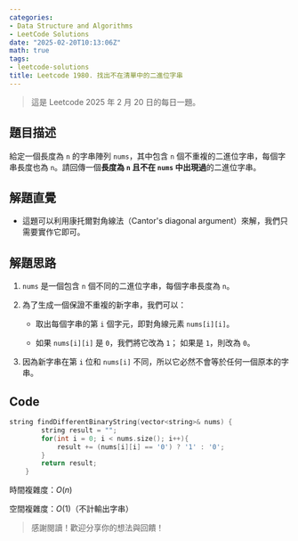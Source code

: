 ```yaml
---
categories:
- Data Structure and Algorithms
- LeetCode Solutions
date: "2025-02-20T10:13:06Z"
math: true
tags:
- leetcode-solutions
title: Leetcode 1980. 找出不在清單中的二進位字串
---
```


> 這是 Leetcode 2025 年 2 月 20 日的每日一題。

## 題目描述

給定一個長度為 `n` 的字串陣列 `nums`，其中包含 `n` 個不重複的二進位字串，每個字串長度也為 `n`。請回傳一個**長度為 `n` 且不在 `nums` 中出現過**的二進位字串。

## 解題直覺

- 這題可以利用康托爾對角線法（Cantor's diagonal argument）來解，我們只需要實作它即可。

## 解題思路

1. `nums` 是一個包含 `n` 個不同的二進位字串，每個字串長度為 `n`。

2. 為了生成一個保證不重複的新字串，我們可以：

   - 取出每個字串的第 `i` 個字元，即對角線元素 `nums[i][i]`。
   
   - 如果 `nums[i][i]` 是 `0`，我們將它改為 `1`；
     如果是 `1`，則改為 `0`。

3. 因為新字串在第 `i` 位和 `nums[i]` 不同，所以它必然不會等於任何一個原本的字串。

## Code

```c++
string findDifferentBinaryString(vector<string>& nums) {
        string result = "";
        for(int i = 0; i < nums.size(); i++){
            result += (nums[i][i] == '0') ? '1' : '0';
        }
        return result;
    }
```

時間複雜度：$O(n)$

空間複雜度：$O(1)$（不計輸出字串）



> 感謝閱讀！歡迎分享你的想法與回饋！
